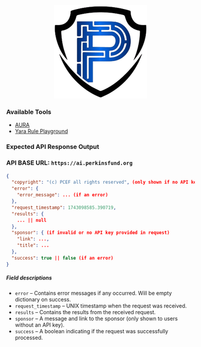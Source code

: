 <div align="center">

<img src=".github/logos/perkins_fund_logo.png" alt="" height="250" width="250">

</div>

### Available Tools

- [AURA](AURA/README.md)
- [Yara Rule Playground](YARA/README.md)

### Expected API Response Output

### API BASE URL: `https://ai.perkinsfund.org`

```json
{
  "copyright": "(c) PCEF all rights reserved", (only shown if no API key is passed)
  "error": {
    "error_message": ... (if an error)
  },
  "request_timestamp": 1743098585.390719,
  "results": {
    ... || null
  },
  "sponsor": { (if invalid or no API key provided in request)
    "link": ...,
    "title": ...
  },
  "success": true || false (if an error)
}
```

##### Field descriptions

- `error` – Contains error messages if any occurred. Will be empty dictionary on success.
- `request_timestamp` – UNIX timestamp when the request was received.
- `results` – Contains the results from the received request.
- `sponsor` – A message and link to the sponsor (only shown to users without an API key).
- `success` – A boolean indicating if the request was successfully processed.

